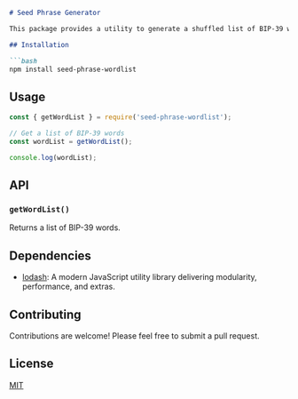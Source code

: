 
```markdown
# Seed Phrase Generator

This package provides a utility to generate a shuffled list of BIP-39 words for use in seed phrases.

## Installation

```bash
npm install seed-phrase-wordlist
```

## Usage

```javascript
const { getWordList } = require('seed-phrase-wordlist');

// Get a list of BIP-39 words
const wordList = getWordList();

console.log(wordList);
```

## API

### `getWordList()`

Returns a list of BIP-39 words.

## Dependencies

- [lodash](https://lodash.com/): A modern JavaScript utility library delivering modularity, performance, and extras.

## Contributing

Contributions are welcome! Please feel free to submit a pull request.

## License

[MIT](LICENSE)
```
